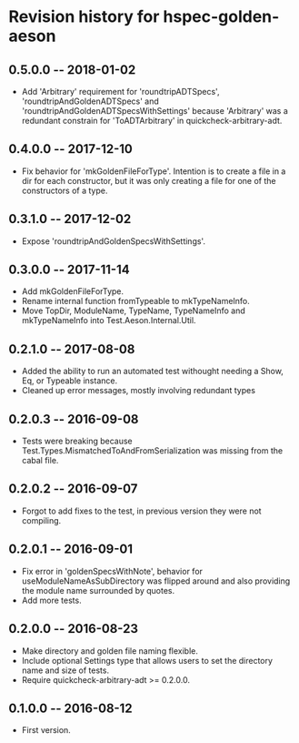 # Revision history for hspec-golden-aeson

## 0.5.0.0 -- 2018-01-02

* Add 'Arbitrary' requirement for 'roundtripADTSpecs', 'roundtripAndGoldenADTSpecs' and 'roundtripAndGoldenADTSpecsWithSettings' because 'Arbitrary' was a redundant constrain for 'ToADTArbitrary' in quickcheck-arbitrary-adt.

## 0.4.0.0 -- 2017-12-10

* Fix behavior for 'mkGoldenFileForType'. Intention is to create a file in a dir for each constructor, but it was only creating a file for one of the constructors of a type.

## 0.3.1.0 -- 2017-12-02

* Expose 'roundtripAndGoldenSpecsWithSettings'.

## 0.3.0.0  -- 2017-11-14

* Add mkGoldenFileForType.
* Rename internal function fromTypeable to mkTypeNameInfo.
* Move TopDir, ModuleName, TypeName, TypeNameInfo and mkTypeNameInfo into Test.Aeson.Internal.Util.

## 0.2.1.0  -- 2017-08-08

* Added the ability to run an automated test withought needing a Show, Eq, or Typeable instance.
* Cleaned up error messages, mostly involving redundant types

## 0.2.0.3  -- 2016-09-08

* Tests were breaking because Test.Types.MismatchedToAndFromSerialization was
missing from the cabal file.

## 0.2.0.2  -- 2016-09-07

* Forgot to add fixes to the test, in previous version they were not compiling.

## 0.2.0.1  -- 2016-09-01

* Fix error in 'goldenSpecsWithNote', behavior for useModuleNameAsSubDirectory was flipped around and also providing the module name surrounded by quotes.
* Add more tests.

## 0.2.0.0  -- 2016-08-23

* Make directory and golden file naming flexible.
* Include optional Settings type that allows users to set the directory name and size of tests.
* Require quickcheck-arbitrary-adt >= 0.2.0.0.

## 0.1.0.0  -- 2016-08-12

* First version.
